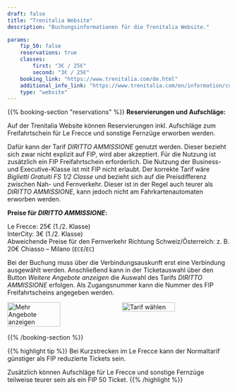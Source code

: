 ```yaml
---
draft: false
title: "Trenitalia Website"
description: "Buchungsinformationen für die Trenitalia Website."

params:
    fip_50: false
    reservations: true
    classes:
        first: "3€ / 25€"
        second: "3€ / 25€"
    booking_link: "https://www.trenitalia.com/de.html"
    additional_info_link: "https://www.trenitalia.com/en/information/customer-service-offices.html"
    type: "website"
---
```


{{% booking-section "reservations" %}}
**Reservierungen und Aufschläge:**

Auf der Trenitalia Website können Reservierungen inkl. Aufschläge zum Freifahrtschein für Le Frecce und sonstige Fernzüge erworben werden.

Dafür kann der Tarif _DIRITTO AMMISSIONE_ genutzt werden. Dieser bezieht sich zwar nicht explizit auf FIP, wird aber akzeptiert. Für die Nutzung ist zusätzlich ein FIP Freifahrtschein erforderlich. Die Nutzung der Business- und Executive-Klasse ist mit FIP nicht erlaubt. Der korrekte Tarif wäre _Biglietti Gratuiti FS 1/2 Classe_ und bezieht sich auf die Preisdifferenz zwischen Nah- und Fernverkehr. Dieser ist in der Regel auch teurer als _DIRITTO AMMISSIONE_, kann jedoch nicht am Fahrkartenautomaten erworben werden.

**Preise für _DIRITTO AMMISSIONE_:**

Le Frecce: 25€ (1./2. Klasse) \
InterCity: 3€ (1./2. Klasse) \
Abweichende Preise für den Fernverkehr Richtung Schweiz/Österreich: z. B. 20€ Chiasso – Milano (`ECE`/`EC`)

Bei der Buchung muss über die Verbindungsauskunft erst eine Verbindung ausgewählt werden. Anschließend kann in der Ticketauswahl über den Button _Weitere Angebote anzeigen_ die Auswahl des Tarifs _DIRITTO AMMISSIONE_ erfolgen. Als Zugangsnummer kann die Nummer des FIP Freifahrtscheins angegeben werden.


<!-- TODO: Replace with markdown image and find ways to customize width -->
<div style="display: flex; gap: 1rem; margin-bottom: 1rem;">
    <img src="/de/booking/fs-website/reservation_1.de.webp" alt="Mehr Angebote anzeigen" style="width: 49%;">
    <img src="/de/booking/fs-website/reservation_2.de.webp" alt="Tarif wählen" style="width: 49%;">
</div>

{{% /booking-section %}}

{{% highlight tip %}}
Bei Kurzstrecken im Le Frecce kann der Normaltarif günstiger als FIP reduzierte Tickets sein.

Zusätzlich können Aufschläge für Le Frecce und sonstige Fernzüge teilweise teurer sein als ein FIP 50 Ticket.
{{% /highlight %}}

